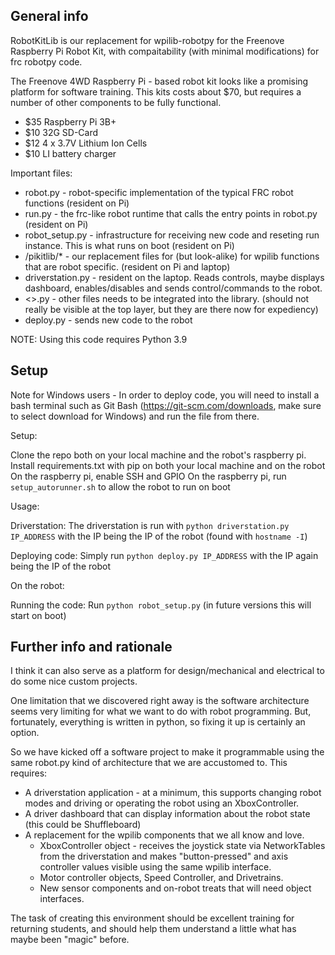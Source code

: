## General info

RobotKitLib is our replacement for wpilib-robotpy for the Freenove Raspberry Pi Robot Kit, with compaitability (with minimal modifications) for frc robotpy code.

The Freenove 4WD Raspberry Pi - based robot kit looks like a promising platform for software training.   This kits costs about $70, but requires a number of other components to be fully functional.
  * $35 Raspberry Pi 3B+
  * $10 32G SD-Card
  * $12 4 x 3.7V Lithium Ion Cells
  * $10 LI battery charger
	
Important files:

* robot.py - robot-specific implementation of the typical FRC robot functions   (resident on Pi)
* run.py - the frc-like robot runtime that calls the entry points in robot.py  (resident on Pi)
* robot_setup.py - infrastructure  for receiving new code and reseting run instance. This is what runs on boot (resident on Pi)
* /pikitlib/* - our replacement files for (but look-alike) for wpilib functions that are robot specific.   (resident on Pi and laptop)
* driverstation.py - resident on the laptop.   Reads controls, maybe displays dashboard, enables/disables and sends control/commands to the robot.
* <>.py - other files needs to be integrated into the library.     (should not really be visible at the top layer, but they are there now for expediency)
* deploy.py - sends new code to the robot

NOTE: Using this code requires Python 3.9

## Setup

Note for Windows users - In order to deploy code, you will need to install a bash terminal such as Git Bash (https://git-scm.com/downloads, make sure to select download for Windows) and run the file from there.

Setup:

Clone the repo both on your local machine and the robot's raspberry pi. 
Install requirements.txt with pip on both your local machine and on the robot
On the raspberry pi, enable SSH and GPIO
On the raspberry pi, run `setup_autorunner.sh` to allow the robot to run on boot

Usage:

Driverstation:
The driverstation is run with `python driverstation.py IP_ADDRESS` with the IP being the IP of the robot (found with `hostname -I`)

Deploying code:
Simply run `python deploy.py IP_ADDRESS` with the IP again being the IP of the robot

On the robot:

Running the code:
Run `python robot_setup.py` (in future versions this will start on boot)


## Further info and rationale

I think it can also serve as a platform for design/mechanical and electrical to do some nice custom projects.

One limitation that we discovered right away is the software architecture seems very limiting for what we want to do with robot programming.   But, fortunately, everything is written in python, so fixing it up is certainly an option.

So we have kicked off a software project to make it programmable using the same robot.py kind of architecture that we are accustomed to.   This requires:
  * A driverstation application - at a minimum, this supports changing robot modes and driving or operating the robot using an XboxController.
  * A driver dashboard that can display information about the robot state (this could be Shuffleboard)
  * A replacement for the wpilib components that we all know and love.
    * XboxController object - receives the joystick state via NetworkTables from the driverstation and makes "button-pressed" and axis controller values visible using the same wpilib interface.
    * Motor controller objects, Speed Controller, and Drivetrains.
    * New sensor components and on-robot treats that will need object interfaces.

The task of creating this environment should be excellent training for returning students, and should help them understand a little what has maybe been "magic" before.

